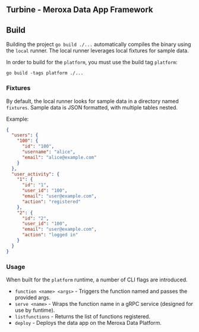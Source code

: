 ## Turbine - Meroxa Data App Framework

## Build

Building the project `go build ./...` automatically compiles the binary using the `local` runner. The local runner
leverages local fixtures for sample data.

In order to build for the `platform`, you must use the build tag `platform`:
```shell
go build -tags platform ./...
```

### Fixtures

By default, the local runner looks for sample data in a directory named `fixtures`. Sample data is JSON formatted, with
multiple tables nested.

Example:
```json
{
  "users": {
    "100": {
      "id": "100",
      "username": "alice",
      "email": "alice@example.com"
    }
  },
  "user_activity": {
    "1": {
      "id": "1",
      "user_id": "100",
      "email": "user@example.com",
      "action": "registered"
    },
    "2": {
      "id": "2",
      "user_id": "100",
      "email": "user@example.com",
      "action": "logged in"
    }
  }
}
```

### Usage

When built for the `platform` runtime, a number of CLI flags are introduced.

* `function <name> <args>` - Triggers the function named and passes the provided args.
* `serve <name>` - Wraps the function name in a gRPC service (designed for use by funtime).
* `listfunctions` - Returns the list of functions registered.
* `deploy` - Deploys the data app on the Meroxa Data Platform.

